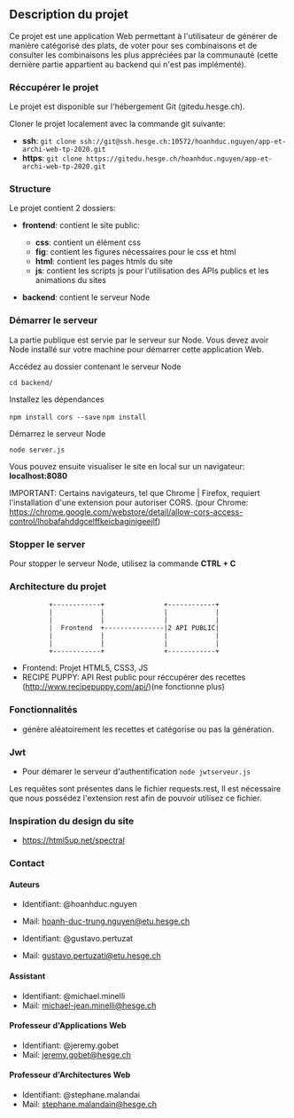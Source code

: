 ## Description du projet

Ce projet est une application Web permettant à l'utilisateur de générer de manière catégorisé des plats, de voter pour ses combinaisons et de consulter les combinaisons les plus appréciées par la communauté (cette dernière partie appartient au backend qui n'est pas implémenté).

### Réccupérer le projet

Le projet est disponible sur l'hébergement Git (gitedu.hesge.ch).

Cloner le projet localement avec la commande git suivante:

- **ssh**: `git clone ssh://git@ssh.hesge.ch:10572/hoanhduc.nguyen/app-et-archi-web-tp-2020.git`
- **https**: `git clone https://gitedu.hesge.ch/hoanhduc.nguyen/app-et-archi-web-tp-2020.git`

### Structure

Le projet contient 2 dossiers:

- **frontend**: contient le site public:
    - **css**: contient un élément css
    - **fig**: contient les figures nécessaires pour le css et html
    - **html**: contient les pages htmls du site
    - **js**: contient les scripts js pour l'utilisation des APIs publics et les animations du sites

- **backend**: contient le serveur Node

### Démarrer le serveur

La partie publique est servie par le serveur sur Node. Vous devez avoir Node installé sur votre machine pour démarrer cette application Web.

Accédez au dossier contenant le serveur Node

`cd backend/`

Installez les dépendances

`npm install cors --save`
`npm install`

Démarrez le serveur Node

`node server.js`

Vous pouvez ensuite visualiser le site en local sur un navigateur: **localhost:8080**

IMPORTANT: Certains navigateurs, tel que Chrome | Firefox, requiert l'installation d'une extension pour autoriser CORS.
(pour Chrome: https://chrome.google.com/webstore/detail/allow-cors-access-control/lhobafahddgcelffkeicbaginigeejlf)

### Stopper le server

Pour stopper le serveur Node, utilisez la commande **CTRL + C**

### Architecture du projet

              +------------+               +------------+     
              |            |               |            |
              |            |               |            |
              |  Frontend  +---------------|2 API PUBLIC|
              |            |               |            |  
              |            |               |            |
              +------------+               +------------+

- Frontend: Projet HTML5, CSS3, JS
- RECIPE PUPPY: API Rest public pour réccupérer des recettes (http://www.recipepuppy.com/api/)(ne fonctionne plus)

### Fonctionnalités
- génère aléatoirement les recettes et catégorise ou pas la génération.

### Jwt
- Pour démarer le serveur d'authentification
`node jwtserveur.js`

Les requêtes sont présentes dans le fichier requests.rest, Il est nécessaire que nous possédez l'extension rest afin de pouvoir utilisez ce fichier.

### Inspiration du design du site
- https://html5up.net/spectral

### Contact

#### Auteurs

- Identifiant: @hoanhduc.nguyen
- Mail: hoanh-duc-trung.nguyen@etu.hesge.ch

- Identifiant: @gustavo.pertuzat
- Mail: gustavo.pertuzati@etu.hesge.ch

#### Assistant

- Identifiant: @michael.minelli
- Mail: michael-jean.minelli@hesge.ch

#### Professeur d'Applications Web

- Identifiant: @jeremy.gobet
- Mail: jeremy.gobet@hesge.ch

#### Professeur d'Architectures Web

- Identifiant: @stephane.malandai
- Mail: stephane.malandain@hesge.ch
